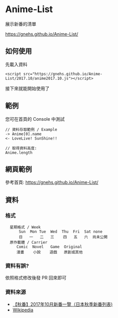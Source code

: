 # Anime-List
展示新番的清單

https://gnehs.github.io/Anime-List/

## 如何使用
先載入資料
```
<script src="https://gnehs.github.io/Anime-List/2017.10/anime2017.10.js"></script>
```
接下來就能開始使用了

## 範例
您可在首頁的 Console 中測試

```
// 資料存取範例 / Example
-> Anime[0].name
<- LoveLive! SunShine!!
```
```
// 取得資料高度:
Anime.length
```
## 網頁範例
參考首頁: https://gnehs.github.io/Anime-List/

## 資料
### 格式
```
  星期格式 / Week
      Sun  Mon Tue  Wed  Thu  Fri  Sat none
      日   一   二   三    四   五   六  尚未公開
  原作載體 / Carrier
     Comic  Novel   Game  Original
     漫畫    小說    遊戲   原創或其他
```
### 資料有誤?
依照格式修改後發 PR 回來即可
### 資料來源
- [【秋番】2017年10月新番一覽（日本秋季新番列表)](http://justlaughtw.blogspot.com/2017/03/201710.html)
- [Wikipedia](https://zh.wikipedia.org)
